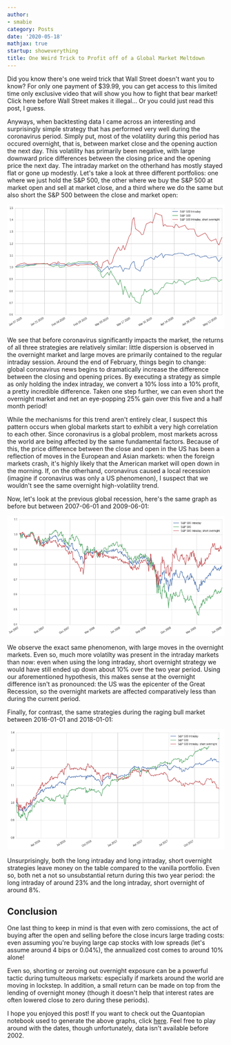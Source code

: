 ```yaml
---
author:
- smabie
category: Posts
date: '2020-05-18'
mathjax: true
startup: showeverything
title: One Weird Trick to Profit off of a Global Market Meltdown
---
```


Did you know there\'s one weird trick that Wall Street doesn\'t want you
to know? For only one payment of \$39.99, you can get access to this
limited time only exclusive video that will show you how to fight that
bear market! Click here before Wall Street makes it illegal... Or you
could just read this post, I guess.

Anyways, when backtesting data I came across an interesting and
surprisingly simple strategy that has performed very well during the
coronavirus period. Simply put, most of the volatility during this
period has occured overnight, that is, between market close and the
opening auction the next day. This volatility has primarily been
negative, with large downward price differences between the closing
price and the opening price the next day. The intraday market on the
otherhand has mostly stayed flat or gone up modestly. Let\'s take a look
at three different portfolios: one where we just hold the S&P 500, the
other where we buy the S&P 500 at market open and sell at market close,
and a third where we do the same but also short the S&P 500 between the
close and market open:

![](/assets/owtr.png)

We see that before coronavirus significantly impacts the market, the
returns of all three strategies are relatively similar: little
dispersion is observed in the overnight market and large moves are
primarily contained to the regular intraday session. Around the end of
February, things begin to change: global coronavirus news begins to
dramatically increase the difference between the closing and opening
prices. By executing a strategy as simple as only holding the index
intraday, we convert a 10% loss into a 10% profit, a pretty incredible
difference. Taken one step further, we can even short the overnight
market and net an eye-popping 25% gain over this five and a half month
period!

While the mechanisms for this trend aren\'t entirely clear, I suspect
this pattern occurs when global markets start to exhibit a very high
correlation to each other. Since coronavirus is a global problem, most
markets across the world are being affected by the same fundamental
factors. Because of this, the price difference between the close and
open in the US has been a reflection of moves in the European and Asian
markets: when the foreign markets crash, it\'s highly likely that the
American market will open down in the morning. If, on the otherhand,
coronavirus caused a local recession (imagine if coronavirus was only a
US phenomenon), I suspect that we wouldn\'t see the same overnight
high-volatility trend.

Now, let\'s look at the previous global recession, here\'s the same
graph as before but between 2007-06-01 and 2009-06-01:

![](/assets/owtr2.png)

We observe the exact same phenomenon, with large moves in the overnight
markets. Even so, much more volatilty was present in the intraday
markets than now: even when using the long intraday, short overnight
strategy we would have still ended up down about 10% over the two year
period. Using our aforementioned hypothesis, this makes sense at the
overnight difference isn\'t as pronounced: the US was the epicenter of
the Great Recession, so the overnight markets are affected comparatively
less than during the current period.

Finally, for contrast, the same strategies during the raging bull market
between 2016-01-01 and 2018-01-01:

![](/assets/owtr3.png)

Unsurprisingly, both the long intraday and long intraday, short
overnight strategies leave money on the table compared to the vanilla
portfolio. Even so, both net a not so unsubstantial return during this
two year period: the long intraday of around 23% and the long intraday,
short overnight of around 8%.

Conclusion
----------

One last thing to keep in mind is that even with zero comissions, the
act of buying after the open and selling before the close incurs large
trading costs: even assuming you\'re buying large cap stocks with low
spreads (let\'s assume around 4 bips or 0.04%), the annualized cost
comes to around 10% alone!

Even so, shorting or zeroing out overnight exposure can be a powerful
tactic during tumulteous markets: especially if markets around the world
are moving in lockstep. In addition, a small return can be made on top
from the lending of overnight money (though it doesn\'t help that
interest rates are often lowered close to zero during these periods).

I hope you enjoyed this post! If you want to check out the Quantopian
notebook used to generate the above graphs, click
[here](https://www.quantopian.com/posts/coronavirus-intraday). Feel free
to play around with the dates, though unfortunately, data isn\'t
available before 2002.
